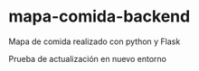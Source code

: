 # mapa-comida-backend
Mapa de comida realizado con python y Flask

Prueba de actualización en nuevo entorno
